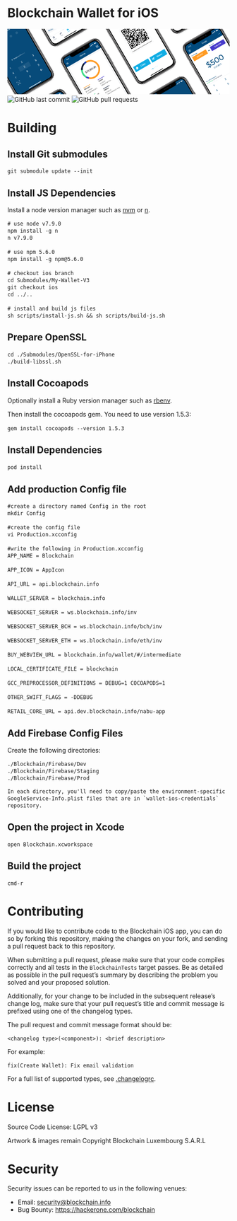# Blockchain Wallet for iOS

![Banner](Documentation/Other/github_banner.png)
![GitHub last commit](https://img.shields.io/github/last-commit/blockchain/My-Wallet-V3-iOS.svg)
![GitHub pull requests](https://img.shields.io/github/issues-pr/blockchain/My-Wallet-V3-iOS.svg)

# Building

## Install Git submodules

    git submodule update --init

## Install JS Dependencies

Install a node version manager such as [nvm](https://github.com/creationix/nvm) or [n](https://github.com/tj/n).

    # use node v7.9.0
    npm install -g n
    n v7.9.0

    # use npm 5.6.0
    npm install -g npm@5.6.0

    # checkout ios branch
    cd Submodules/My-Wallet-V3
    git checkout ios
    cd ../..

    # install and build js files
    sh scripts/install-js.sh && sh scripts/build-js.sh

## Prepare OpenSSL

    cd ./Submodules/OpenSSL-for-iPhone
    ./build-libssl.sh

## Install Cocoapods

Optionally install a Ruby version manager such as [rbenv](https://github.com/rbenv/rbenv).

Then install the cocoapods gem. You need to use version 1.5.3:

`gem install cocoapods --version 1.5.3`

## Install Dependencies
`pod install`

## Add production Config file

    #create a directory named Config in the root
    mkdir Config

    #create the config file
    vi Production.xcconfig

    #write the following in Production.xcconfig
    APP_NAME = Blockchain

    APP_ICON = AppIcon

    API_URL = api.blockchain.info

    WALLET_SERVER = blockchain.info

    WEBSOCKET_SERVER = ws.blockchain.info/inv

    WEBSOCKET_SERVER_BCH = ws.blockchain.info/bch/inv

    WEBSOCKET_SERVER_ETH = ws.blockchain.info/eth/inv

    BUY_WEBVIEW_URL = blockchain.info/wallet/#/intermediate

    LOCAL_CERTIFICATE_FILE = blockchain

    GCC_PREPROCESSOR_DEFINITIONS = DEBUG=1 COCOAPODS=1

    OTHER_SWIFT_FLAGS = -DDEBUG

    RETAIL_CORE_URL = api.dev.blockchain.info/nabu-app

## Add Firebase Config Files

Create the following directories:

```
./Blockchain/Firebase/Dev
./Blockchain/Firebase/Staging
./Blockchain/Firebase/Prod
```

    In each directory, you'll need to copy/paste the environment-specific GoogleService-Info.plist files that are in `wallet-ios-credentials` repository.
## Open the project in Xcode

    open Blockchain.xcworkspace

## Build the project

    cmd-r

# Contributing

If you would like to contribute code to the Blockchain iOS app, you can do so by forking this repository, making the changes on your fork, and sending a pull request back to this repository.

When submitting a pull request, please make sure that your code compiles correctly and all tests in the `BlockchainTests` target passes. Be as detailed as possible in the pull request’s summary by describing the problem you solved and your proposed solution.

Additionally, for your change to be included in the subsequent release’s change log, make sure that your pull request’s title and commit message is prefixed using one of the changelog types.

The pull request and commit message format should be:

```
<changelog type>(<component>): <brief description>
```

For example:

```
fix(Create Wallet): Fix email validation
```

For a full list of supported types, see [.changelogrc](https://github.com/blockchain/My-Wallet-V3-iOS/blob/dev/.changelogrc#L6...L69).

# License

Source Code License: LGPL v3

Artwork & images remain Copyright Blockchain Luxembourg S.A.R.L

# Security

Security issues can be reported to us in the following venues:
* Email: security@blockchain.info
* Bug Bounty: https://hackerone.com/blockchain
